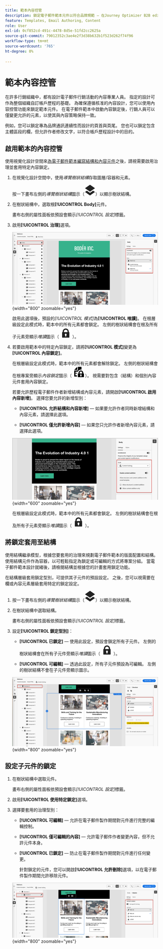 ```yaml
---
title: 範本內容控管
description: 鎖定電子郵件範本元件以符合品牌規範 — 在Journey Optimizer B2B edition中設定治理模式、控制內容編輯並管理帳戶歷程作者的許可權。
feature: Templates, Email Authoring, Content
role: User
exl-id: 0cf852cd-491c-4478-8d5e-51fd2cc2625a
source-git-commit: 79012352c3ae4e2f3d38b632b1f523d262f74f96
workflow-type: tm+mt
source-wordcount: '765'
ht-degree: 0%

---
```


# 範本內容控管

在許多行銷組織中，都有設計電子郵件行銷活動的內容專業人員。 指定的設計可作為整個組織自訂帳戶歷程的基礎。 為確保遵循核准的內容設計，您可以使用內容控管功能來鎖定範本元件。 在電子郵件範本中啟動內容鎖定後，行銷人員可以僅變更允許的元素，以使其與內容策略保持一致。

例如，您可以鎖定專為品牌通訊連續性而設計的頁首與頁尾。 您也可以鎖定包含主體區段的欄，但允許作者修改文字，以符合帳戶歷程設計中的目的。

## 啟用範本的內容控管

使用視覺化設計空間來[為電子郵件範本編寫結構和內容元件](./email-template-authoring.md)之後，請視需要啟用治理並套用特定內容鎖定。

1. 在視覺化設計空間中，使用&#x200B;_導覽樹狀結構_&#x200B;存取圖層/容器和元素。

   按一下畫布左側的&#x200B;_導覽樹狀結構_&#x200B;圖示（![連結圖示](../assets/do-not-localize/icon-navigation-tree.svg)）以顯示樹狀結構。

1. 在樹狀結構中，選取根&#x200B;**[!UICONTROL Body]**&#x200B;元件。

   畫布右側的屬性面板依預設會顯示&#x200B;_[!UICONTROL 設定]_&#x200B;標籤。

1. 啟用&#x200B;**[!UICONTROL 治理]**&#x200B;選項。

   ![啟用電子郵件範本的控管](./assets/governance-template-enable.png){width="800" zoomable="yes"}

   啟用此選項後，預設的&#x200B;_[!UICONTROL 模式]_&#x200B;為&#x200B;**[!UICONTROL 唯讀]**。 在根層級設定此模式時，範本中的所有元素都會鎖定。 左側的樹狀結構會在根及所有子元素旁顯示&#x200B;_唯讀_&#x200B;圖示（ ![唯讀圖示](../assets/do-not-localize/icon-tree-lock.svg) ）。

1. 若要啟用範本中的特定內容鎖定，請將&#x200B;**[!UICONTROL 模式]**&#x200B;變更為&#x200B;**[!UICONTROL 內容鎖定]**。

   在根層級設定此模式時，範本中的所有元素都會解除鎖定。 左側的樹狀結構會在根專案旁顯示&#x200B;_內容鎖定_&#x200B;圖示（ ![內容鎖定圖示](../assets/do-not-localize/icon-tree-content-lock.svg) ）。 視需要對包含（結構）和個別內容元件套用內容鎖定。

   若要允許歷程電子郵件作者新增結構或內容元素，請開啟&#x200B;**[!UICONTROL 啟用內容新增]**。 選擇您要允許的新增型別：

   * **[!UICONTROL 允許結構和內容新增]** — 如果要允許作者同時新增結構和內容元素，請選擇此選項。

   * **[!UICONTROL 僅允許新增內容]** — 如果您只允許作者新增內容元素，請選擇此選項。

   ![啟用內容新增](./assets/governance-template-content-additions.png){width="600" zoomable="yes"}

   在根層級設定此模式時，範本中的所有元素都會鎖定。 左側的樹狀結構會在根及所有子元素旁顯示&#x200B;_唯讀_&#x200B;圖示（ ![唯讀圖示](../assets/do-not-localize/icon-tree-lock.svg) ）。
<!-- 

   
- ![Link icon](../assets/do-not-localize/icon-navigation-tree.svg)
- ![Read only icon](../assets/do-not-localize/icon-tree-lock.svg)
- ![Content edit icon](../assets/do-not-localize/icon-tree-content-lock.svg)
- ![Content edit icon](../assets/do-not-localize/icon-tree-edit-text.svg)
- ![Edit element](../assets/do-not-localize/icon-edit.svg) -->

## 將鎖定套用至結構

使用結構繼承模型，根據您要套用的治理來規劃電子郵件範本的版面配置和結構。 使用結構元件作為容器，以可輕鬆指定為鎖定或可編輯的方式將專案分組。 當電子郵件範本設計就緒後，請檢閱結構並根據您的計畫套用鎖定功能。

在結構層級套用鎖定型別，可提供其子元件的預設設定。 之後，您可以視需要在欄或內容元素層級套用特定的鎖定設定。

1. 按一下畫布左側的&#x200B;_導覽樹狀結構_&#x200B;圖示（![連結圖示](../assets/do-not-localize/icon-navigation-tree.svg)）以顯示樹狀結構。

1. 在樹狀結構中選取結構。

   畫布右側的屬性面板依預設會顯示&#x200B;_[!UICONTROL 設定]_&#x200B;標籤。

1. 設定&#x200B;**[!UICONTROL 鎖定型別]**：

   * **[!UICONTROL 已鎖定]** — 使用此設定，預設會鎖定所有子元件。 左側的樹狀結構會在所有子元件旁顯示&#x200B;_唯讀_&#x200B;圖示（ ![唯讀圖示](../assets/do-not-localize/icon-tree-lock.svg) ）。

   * **[!UICONTROL 可編輯]** — 透過此設定，所有子元件預設為可編輯。 左側的樹狀結構不會在子元件旁顯示圖示。

   ![將內容鎖定套用至結構元件](./assets/governance-template-structure-locking.png){width="800" zoomable="yes"}

## 設定子元件的鎖定

1. 在樹狀結構中選取元件。

   畫布右側的屬性面板依預設會顯示&#x200B;_[!UICONTROL 設定]_&#x200B;標籤。

1. 啟用&#x200B;**[!UICONTROL 使用特定鎖定]**&#x200B;選項。

1. 選擇要套用的治理型別：

   * **[!UICONTROL 可編輯]** — 允許在電子郵件製作期間對元件進行完整的編輯控制。
   * **[!UICONTROL 僅可編輯的內容]** — 允許電子郵件作者變更內容，但不允許元件本身。
   * **[!UICONTROL 已鎖定]** — 防止在電子郵件製作期間對元件進行任何變更。

     針對鎖定的元件，您可以開啟&#x200B;**[!UICONTROL 允許刪除]**&#x200B;選項，以在電子郵件製作期間允許移除元件。

   ![套用內容鎖定至子元件](./assets/governance-template-component-locking.png){width="800" zoomable="yes"}

